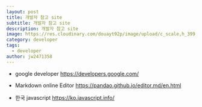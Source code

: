 ```yaml
---
layout: post
title: 개발자 참고 site
subtitle: 개발자 참고 site
description: 개발자 참고 site
image: https://res.cloudinary.com/douayt92p/image/upload/c_scale,h_399,q_auto,w_760/v1591001463/pixabay/meteora-4074026_1920_vyrplw.jpg
category: developer
tags:
  - developer
author: jw2471358
---
```


- google developer
<https://developers.google.com/>

- Markdown online Editor
<https://pandao.github.io/editor.md/en.html>

- 한국 javascript
<https://ko.javascript.info/>
